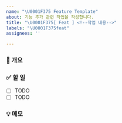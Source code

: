 ```yaml
---
name: "\U0001F375 Feature Template"
about: 기능 추가 관련 작업을 작성합니다.
title: "\U0001F375[ Feat ] <!--작업 내용-->"
labels: "\U0001F375feat"
assignees: ''

---
```


### 📝 개요

<!-- 이슈의 간단한 설명을 작성해주세요. -->

### ✅ 할 일

<!-- 작업할 내용을 작성해주세요. -->
- [ ] TODO
- [ ] TODO

### 💡 메모

<!-- 추가적으로 고려해야 할 점이나 제안 사항이 있으면 작성해주세요. -->
